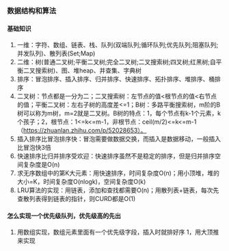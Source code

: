 ### 数据结构和算法

#### 基础知识
1. 一维：字符、数组、链表、栈、队列(双端队列;循环队列;优先队列;阻塞队列;并发队列)、散列表(Set;Map)
1. 二维：树(普通二叉树;平衡二叉树;完全二叉树;二叉搜索树;四叉树;红黑树;自平衡二叉搜索树)、图、堆heap、并查集、字典树
1. 排序：冒泡排序、插入排序、归并排序、快速排序、拓扑排序、堆排序、桶排序
1. 二叉树：节点都是一分为二；二叉搜索树：左节点的值<根节点的值<右节点的值；平衡二叉树：左右子树的高度差<=1；B树：多路平衡搜索树，m阶的B树可以称为m树，m=2就是二叉树。B树的特点：1，每个节点有k-1个元素，k个孩子；2，根节点：1<=k<=m-1，非根节点：ceil(m/2)<=k<=m-1（https://zhuanlan.zhihu.com/p/52028653）。
1. 插入排序比冒泡排序快：冒泡需要做数据交换，而插入是数据移动，一般插入比冒泡快3倍
1. 快速排序比归并排序受欢迎：快速排序虽然不是稳定的排序，但是归并排序空间复杂度是O(n)
1. 求无序数组中的第K大元素：用快速排序，时间复杂度O(n)；用小顶堆，堆的大小=K，时间复杂度O(nlogk)，空间复杂度O(k)
1. LRU算法的实现：用链表，添加和查找都需要O(n)；用散列表+链表，每次先查散列表得到链表的指针，则CURD都是O(1)

#### 怎么实现一个优先级队列，优先级高的先出
1. 用数组实现，数组元素里面有一个优先级字段，插入时就排好序
1，用大顶推来实现